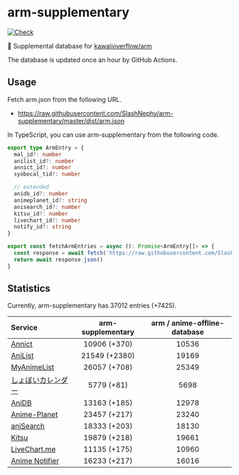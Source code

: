 # arm-supplementary

[![Check](https://github.com/SlashNephy/arm-supplementary/actions/workflows/check-node.yml/badge.svg)](https://github.com/SlashNephy/arm-supplementary/actions/workflows/check-node.yml)

💊 Supplemental database for [kawaiioverflow/arm](https://github.com/kawaiioverflow/arm)

The database is updated once an hour by GitHub Actions.

## Usage

Fetch arm.json from the following URL.

- https://raw.githubusercontent.com/SlashNephy/arm-supplementary/master/dist/arm.json

In TypeScript, you can use arm-supplementary from the following code.

```TypeScript
export type ArmEntry = {
  mal_id?: number
  anilist_id?: number
  annict_id?: number
  syobocal_tid?: number

  // extended
  anidb_id?: number
  animeplanet_id?: string
  anisearch_id?: number
  kitsu_id?: number
  livechart_id?: number
  notify_id?: string
}

export const fetchArmEntries = async (): Promise<ArmEntry[]> => {
  const response = await fetch('https://raw.githubusercontent.com/SlashNephy/arm-supplementary/master/dist/arm.json')
  return await response.json()
}
```

## Statistics

Currently, arm-supplementary has 37012 entries (+7425).

| Service                                     | arm-supplementary | arm / anime-offline-database |
| :------------------------------------------ | :---------------: | :--------------------------: |
| [Annict](https://annict.com)                |   10906 (+370)    |            10536             |
| [AniList](https://anilist.co)               |   21549 (+2380)   |            19169             |
| [MyAnimeList](https://myanimelist.net)      |   26057 (+708)    |            25349             |
| [しょぼいカレンダー](https://cal.syoboi.jp) |    5779 (+81)     |             5698             |
| [AniDB](https://anidb.net)                  |   13163 (+185)    |            12978             |
| [Anime-Planet](https://anime-planet.com)    |   23457 (+217)    |            23240             |
| [aniSearch](https://anisearch.com)          |   18333 (+203)    |            18130             |
| [Kitsu](https://kitsu.io)                   |   19879 (+218)    |            19661             |
| [LiveChart.me](https://livechart.me)        |   11135 (+175)    |            10960             |
| [Anime Notifier](https://notify.moe)        |   16233 (+217)    |            16016             |
